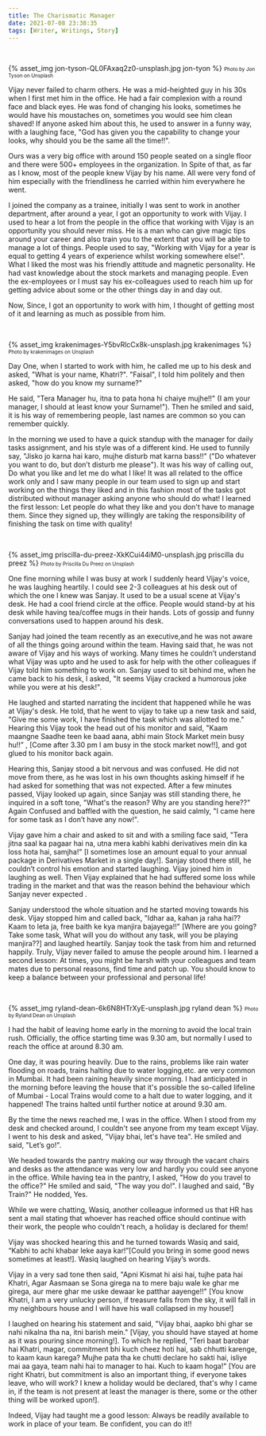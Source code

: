 ```yaml
---
title: The Charismatic Manager
date: 2021-07-08 23:38:35
tags: [Writer, Writings, Story]
---
```


<p>&nbsp;</p>
{% asset_img jon-tyson-QL0FAxaq2z0-unsplash.jpg jon-tyon %} 
<font size="1"> Photo by Jon Tyson on Unsplash </font>

Vijay never failed to charm others. He was a mid-heighted guy in his 30s when I first met him in the office. He had a fair complexion with a round face and black eyes. 
He was fond of changing his looks, sometimes he would have his moustaches on, sometimes you would see him clean shaved! 
If anyone asked him about this, he used to answer in a funny way, with a laughing face, "God has given you the capability to change your looks, why should you be the same all the time!!". 

Ours was a very big office with around 150 people seated on a single floor and there were 500+ employees in the organization. In Spite of that, as far as I know, most of the people knew Vijay by his name.  All were very fond of him especially with the friendliness he carried within him everywhere he went. 

I joined the company as a trainee, initially I was sent to work in another department, after around a year, I got an opportunity to work with Vijay. I used to hear a lot from the people in the office that working with Vijay is an opportunity you should never miss. He is a man who can give magic tips around your career and also train you to the extent that you will be able to manage a lot of things. People used to say, "Working with Vijay for a year is equal to getting 4 years of experience whilst working somewhere else!". 
What I liked the most was his friendly attitude and magnetic personality. He had vast knowledge about the stock markets and managing people. Even the ex-employees or I must say his ex-colleagues used to reach him up for getting advice about some or the other things day in and day out. 

Now, Since, I got an opportunity to work with him, I thought of getting most of it and learning as much as possible from him. 

<p>&nbsp;</p>
{% asset_img krakenimages-Y5bvRlcCx8k-unsplash.jpg krakenimages %} 
<font size="1">Photo by krakenimages on Unsplash </font>

Day One, when I started to work with him, he called me up to his desk and asked, "What is your name, Khatri?". "Faisal", I told him politely and then asked, "how do you know my surname?"

He said, "Tera Manager hu, itna to pata hona hi chaiye mujhe!!" (I am your manager, I should at least know your Surname!"). Then he smiled and said, it is his way of remembering people, last names are common so you can remember quickly.

In the morning we used to have a quick standup with the manager for daily tasks assignment, and his style was of a different kind. He used to funnily say, "Jisko jo karna hai karo, mujhe disturb mat karna bass!!" ("Do whatever you want to do, but don’t disturb me please"). 
It was his way of calling out, Do what you like and let me do what I like!  It was all related to the office work only and I saw many people in our team used to sign up and start working on the things they liked and in this fashion most of the tasks got distributed without manager asking anyone who should do what!
I learned the first lesson: Let people do what they like and you don't have to manage them. Since they signed up, they willingly are taking the responsibility of finishing the task on time with quality!

<p>&nbsp;</p>
{% asset_img priscilla-du-preez-XkKCui44iM0-unsplash.jpg priscilla du preez %} 
<font size="1"> Photo by Priscilla Du Preez on Unsplash</font>

One fine morning while I was busy at work I suddenly heard Vijay's voice, he was laughing heartily. I could see 2-3 colleagues at his desk out of which the one I knew was Sanjay. It used to be a usual scene at Vijay's desk. He had a cool friend circle at the office. People would stand-by at his desk while having tea/coffee mugs in their hands. Lots of gossip and funny conversations used to happen around his desk.

Sanjay had joined the team recently as an executive,and he was not aware of all the things going around within the team. Having said that, he was not aware of Vijay and his ways of working. 
Many times he couldn’t understand what Vijay was upto and he used to ask for help with the other colleagues if Vijay told him something to work on. 
Sanjay used to sit behind me, when he came back to his desk, I asked, "It seems Vijay cracked a humorous joke while you were at his desk!". 

He laughed and started narrating the incident that happened while he was at Vijay's desk. 
He told, that he went to vijay to take up a new task and said, "Give me some work, I have finished the task which was allotted to me." Hearing this Vijay took the head out of his monitor and said, "Kaam maangne Saadhe teen ke baad aana, abhi main Stock Market mein busy hu!!” , [Come after 3.30 pm I am busy in the stock market now!!], and got glued to his monitor back again. 

Hearing this, Sanjay stood a bit nervous and was confused. He did not move from there, as he was lost in his own thoughts asking himself if he had asked for something that was not expected. After a few minutes passed, Vijay looked up again, since Sanjay was still standing there, he inquired in a soft tone, "What's the reason? Why are you standing here??" Again Confused and baffled with the question, he said calmly, "I came here for some task as I don’t have any now!". 

Vijay gave him a chair and asked to sit and with a smiling face said, "Tera jitna saal ka pagaar hai na, utna mera kabhi kabhi derivatives mein din ka loss hota hai, samjha!" [I sometimes lose an amount equal to your annual package in Derivatives Market in a single day!]. 
Sanjay stood there still, he couldn’t control his emotion and started laughing. Vijay joined him in laughing as well. Then Vijay explained that he had suffered some loss while trading in the market and that was the reason behind the behaviour which Sanjay never expected .
 
Sanjay understood the whole situation and he started moving towards his desk. Vijay stopped him and called back, "Idhar aa, kahan ja raha hai?? Kaam to leta ja, free baith ke kya manjira bajayega!!" [Where are you going? Take some task, What will you do without any task, will you be playing manjira??] and laughed heartily. 
Sanjay took the task from him and returned happily. Truly, Vijay never failed to amuse the people around him.
I learned a second lesson: At times, you might be harsh with your colleagues and team mates due to personal reasons, find time and patch up. You should know to keep a balance between your professional and personal life!

<p>&nbsp;</p>
{% asset_img ryland-dean-6k6N8HTrXyE-unsplash.jpg ryland dean %} 
<font size="1"> Photo by Ryland Dean on Unsplash </font>

I had the habit of leaving home early in the morning to avoid the local train rush. Officially, the office starting time was 9.30 am, but normally I used to reach the office at around 8.30 am. 

One day, it was pouring heavily. Due to the rains, problems like rain water flooding on roads, trains halting due to water logging,etc. are very common in Mumbai. It had been raining heavily since morning. I had anticipated in the morning before leaving the house that it's possible the so-called lifeline of Mumbai - Local Trains would come to a halt due to water logging, and it happened! 
The trains halted until further notice at around 9.30 am.

By the time the news reached me, I was in the office. When I stood from my desk and checked around, I couldn't see anyone from my team except Vijay.
I went to his desk and asked, "Vijay bhai, let's have tea". He smiled and said, "Let’s go!".

We headed towards the pantry making our way through the vacant chairs and desks as the attendance was very low and hardly you could see anyone in the office.
While having tea in the pantry, I asked, "How do you travel to the office?" He smiled and said, "The way you do!". I laughed and said, "By Train?" He nodded, Yes.

While we were chatting, Wasiq, another colleague informed us that HR has sent a mail stating that whoever has reached office should continue with their work, the people who couldn't reach, a holiday is declared for them!

Vijay was shocked hearing this and he turned towards Wasiq and said, “Kabhi to achi khabar leke aaya kar!”[Could you bring in some good news sometimes at least!]. Wasiq laughed on hearing Vijay’s words. 

Vijay in a very sad tone then said, "Apni Kismat hi aisi hai, tujhe pata hai Khatri, Agar Aasmaan se Sona girega na to mere baju wale ke ghar me girega, aur mere ghar me uske dewaar ke patthar aayenge!!" [You know Khatri, I am a very unlucky person, if treasure falls from the sky, it will fall in my neighbours house and I will have his wall collapsed in my house!]

I laughed on hearing his statement and said, "Vijay bhai, aapko bhi ghar se nahi nikalna tha na, itni barish mein." [Vijay, you should have stayed at home as it was pouring since morning!]. To which he replied, "Teri baat barobar hai Khatri, magar, commitment bhi kuch cheez hoti hai, sab chhutti karenge, to kaam kaun karega? Mujhe pata tha ke chutti declare ho sakti hai, isliye mai aa gaya, team nahi hai to manager to hai. Kuch to kaam hoga!"  [You are right Khatri, but commitment is also an important thing, if everyone takes leave, who will work? I knew a holiday would be declared, that's why I came in, if the team is not present at least the manager is there, some or the other thing will be worked upon!]. 

Indeed, Vijay had taught me a good lesson: Always be readily available to work in place of your team. Be confident, you can do it!! 

<p>&nbsp;</p>
<p>&nbsp;</p>
